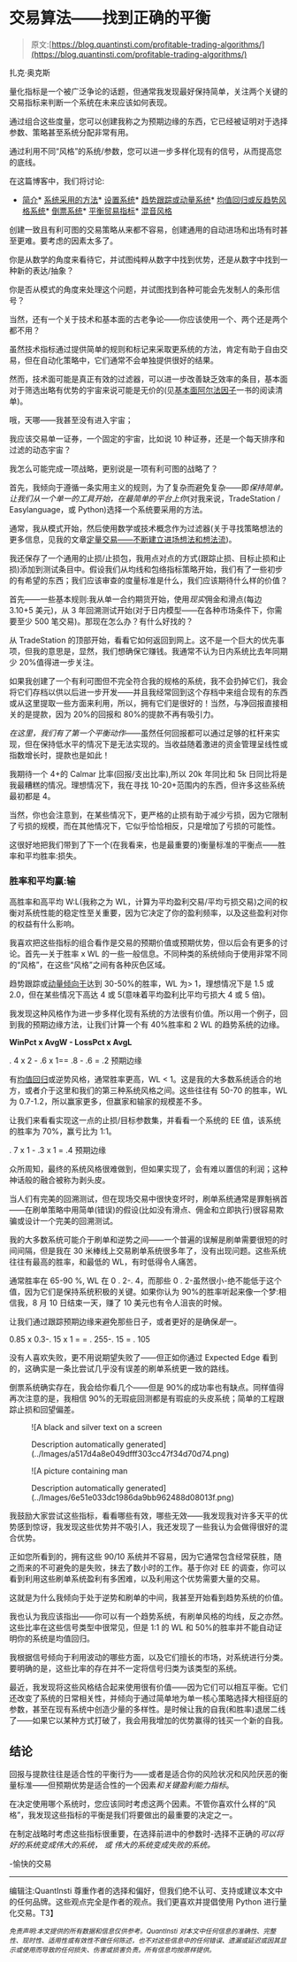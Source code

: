 # 交易算法——找到正确的平衡

> 原文:[https://blog.quantinsti.com/profitable-trading-algorithms/](https://blog.quantinsti.com/profitable-trading-algorithms/)

扎克·奥克斯

量化指标是一个被广泛争论的话题，但通常我发现最好保持简单，关注两个关键的交易指标来判断一个系统在未来应该如何表现。

通过组合这些度量，您可以创建我称之为预期边缘的东西，它已经被证明对于选择参数、策略甚至系统分配非常有用。

通过利用不同“风格”的系统/参数，您可以进一步多样化现有的信号，从而提高您的底线。

在这篇博客中，我们将讨论:

*   [简介](#introduction)*   [系统采用的方法](#approach)*   [设置系统](#setting-system)*   [趋势跟踪或动量系统](#trend-momentum)*   [均值回归或反趋势风格系统](#mean-reversion)*   [倒票系统](#scalping)*   [平衡贸易指标](#balancing)*   [混音风格](#mixing-styles)

创建一致且有利可图的交易策略从来都不容易，创建通用的自动进场和出场有时甚至更难。要考虑的因素太多了。

你是从数学的角度来看待它，并试图纯粹从数字中找到优势，还是从数字中找到一种新的表达/抽象？

你是否从模式的角度来处理这个问题，并试图找到各种可能会先发制人的条形信号？

当然，还有一个关于技术和基本面的古老争论——你应该使用一个、两个还是两个都不用？

虽然技术指标通过提供简单的规则和标记来采取更系统的方法，肯定有助于自由交易，但在自动化策略中，它们通常不会单独提供很好的结果。

然而，技术面可能是真正有效的过滤器，可以进一步改善缺乏效率的条目，基本面对于筛选出略有优势的宇宙来说可能是无价的(见[基本面阿尔法因子](/reading-list-trading-enthusiasts/)一书的阅读清单)。

哦，天哪——我甚至没有进入宇宙；

我应该交易单一证券，一个固定的宇宙，比如说 10 种证券，还是一个每天排序和过滤的动态宇宙？

我怎么可能完成一项战略，更别说是一项有利可图的战略了？

首先，我倾向于遵循一条实用主义的规则，为了复杂而避免复杂——即*保持简单。*让我们从一个单一的工具开始，在最简单的平台上*你*(对我来说，TradeStation / Easylanguage，或 Python)选择一个系统要采用的方法。

通常，我从模式开始，然后使用数学或技术概念作为过滤器(关于寻找策略想法的更多信息，见我的文章[定量交易——不断建立进场想法和想法流](/quantitative-trading-building-entry-ideas/))。

我还保存了一个通用的止损/止损包，我用点对点的方式(跟踪止损、目标止损和止损)添加到测试条目中。假设我们从均线和包络指标策略开始，我们有了一些初步的有希望的东西；我们应该审查的度量标准是什么，我们应该期待什么样的价值？

首先——一些基本规则:我从单一合约期货开始，使用*现实*佣金和滑点(每边 3.10+5 美元)，从 3 年回溯测试开始(对于日内模型——在各种市场条件下，你需要至少 500 笔交易)。那现在怎么办？有什么好找的？

从 TradeStation 的顶部开始，看看它如何返回到网上。这不是一个巨大的优先事项，但我的意思是，显然，我们想确保它赚钱。我通常不认为日内系统比去年同期少 20%值得进一步关注。

如果我创建了一个有利可图但不完全符合我的规格的系统，我不会扔掉它们，我会将它们存档以供以后进一步开发——并且我经常回到这个存档中来组合现有的东西或从这里提取一些方面来利用，所以，拥有它们是很好的！当然，与净回报直接相关的是提款，因为 20%的回报和 80%的提款不再有吸引力。

*在这里，我们有了第一个平衡动作*——虽然任何回报都可以通过足够的杠杆来实现，但在保持低水平的情况下是无法实现的。当收益随着激进的资金管理呈线性或指数增长时，提款也是如此！

我期待一个 4+的 Calmar 比率(回报/支出比率),所以 20k 年同比和 5k 日同比将是我最糟糕的情况。理想情况下，我在寻找 10-20+范围内的东西，但许多这些系统最初都是 4。

当然，你也会注意到，在某些情况下，更严格的止损有助于减少亏损，因为它限制了亏损的规模，而在其他情况下，它似乎恰恰相反，只是增加了亏损的可能性。

这很好地把我们带到了下一个(在我看来，也是最重要的)衡量标准的平衡点——胜率和平均胜率:损失。

### **胜率和平均赢:输**

高胜率和高平均 W:L(我称之为 WL，计算为平均盈利交易/平均亏损交易)之间的权衡对系统性能的稳定性至关重要，因为它决定了你的盈利频率，以及这些盈利对你的权益有什么影响。

我喜欢把这些指标的组合看作是交易的预期价值或预期优势，但以后会有更多的讨论。首先—关于胜率 x WL 的一些一般信息。不同种类的系统倾向于使用非常不同的“风格”，在这些“风格”之间有各种灰色区域。

趋势跟踪或[动量倾向于](https://quantra.quantinsti.com/course/momentum-trading-strategies)达到 30-50%的胜率，WL 为> 1，理想情况下是 1.5 或 2.0，但在某些情况下高达 4 或 5(意味着平均盈利比平均亏损大 4 或 5 倍)。

我发现这种风格作为进一步多样化现有系统的方法很有价值。所以用一个例子，回到我的预期边缘方法，让我们计算一个有 40%胜率和 2 WL 的趋势系统的边缘。

**WinPct x AvgW - LossPct x AvgL**

. 4 x 2 - .6 x 1== .8 - .6 = .2 预期边缘

有[均值回归](https://quantra.quantinsti.com/course/python-mean-reversion-strategies-ernest-chan)或逆势风格，通常胜率更高，WL < 1。这是我的大多数系统适合的地方，或者介于这里和我们的第三种系统风格之间。这些往往有 50-70 的胜率，WL 为 0.7-1.2，所以赢家更多，但赢家和输家的规模差不多。

让我们来看看实现这一点的止损/目标参数集，并看看一个系统的 EE 值，该系统的胜率为 70%，赢亏比为 1:1。

. 7 x 1 - .3 x 1 = .4 预期边缘

众所周知，最终的系统风格很难做到，但如果实现了，会有难以置信的利润；这种神话般的融合被称为剥头皮。

当人们有完美的回溯测试，但在现场交易中很快变坏时，刷单系统通常是罪魁祸首——在刷单策略中用简单(错误)的假设(比如没有滑点、佣金和立即执行)很容易欺骗或设计一个完美的回溯测试。

我的大多数系统可能介于刷单和逆势之间——一个普遍的误解是刷单需要很短的时间间隔，但是我在 30 米棒线上交易刷单系统很多年了，没有出现问题。这些系统往往有最高的胜率，和最低的 WL，有时低得令人痛苦。

通常胜率在 65-90 %, WL 在 0 . 2-. 4，而那些 0 . 2-虽然很小-绝不能低于这个值，因为它们是保持系统积极的关键。如果你认为 90%的胜率听起来像一个梦:相信我，8 月 10 日结束一天，赚了 10 美元也有令人沮丧的时候。

让我们通过跟踪预期边缘来避免那些日子，或者更好的是确保*是*一。

0.85 x 0.3-. 15 x 1 = = . 255-. 15 = . 105

没有人喜欢失败，更不用说期望失败了——但正如你通过 Expected Edge 看到的，这确实是一条比尝试几乎没有误差的刷单系统更一致的路线。

倒票系统确实存在，我会给你看几个——但是 90%的成功率也有缺点。同样值得再次注意的是，我相信 90%的无瑕疵回测都是有瑕疵的头皮系统；简单的工程跟踪止损和回望偏差。

<figure class="kg-card kg-image-card kg-width-full">![A black and silver text on a screen

Description automatically generated](../Images/a517d4a8e049dfff303cc47f34d70d74.png)</figure>

<figure class="kg-card kg-image-card kg-width-full">![A picture containing man

Description automatically generated](../Images/6e51e033dc1986da9bb962488d08013f.png)</figure>

我鼓励大家尝试这些指标，看看哪些有效，哪些无效——我发现我对许多天平的优势感到惊讶，我发现这些优势并不吸引人，我还发现了一些我认为会做得很好的混合优势。

正如您所看到的，拥有这些 90/10 系统并不容易，因为它通常包含经常获胜，随之而来的不可避免的是失败，抹去了数小时的工作。基于你对 EE 的调查，你可以看到利用这些刷单系统盈利有多困难，以及利用这个优势需要大量的交易。

这就是为什么我倾向于处于逆势和刷单的中间，我甚至开始看到趋势系统的价值。

我也认为我应该指出——你可以有一个趋势系统，有刷单风格的均线，反之亦然。这些比率在这些信号类型中很常见，但是 1:1 的 WL 和 50%的胜率并不能自动证明你的系统是均值回归。

我根据信号倾向于利用波动的哪些方面，以及它们擅长的市场，对系统进行分类。要明确的是，这些比率的存在并不一定将信号归类为该类型的系统。

最近，我发现将这些风格结合起来使用很有价值——因为它们可以相互平衡。它们还改变了系统的日常相关性，并倾向于通过简单地为单一核心策略选择大相径庭的参数，甚至在现有系统中创造少量的多样性。是时候让我的自我(和胜率)退居二线了——如果它以某种方式打破了，我会用我增加的优势赢得的钱买一个新的自我。

## **结论**

回报与提款往往是适合性的平衡行为——或者是适合你的风险状况和风险厌恶的衡量标准——但预期优势是适合性的一个因素*和关键盈利能力指标*。

在决定使用哪个系统时，您应该同时考虑这两个因素。不管你喜欢什么样的“风格”，我发现这些指标的平衡是我们将要做出的最重要的决定之一。

在制定战略时考虑这些指标很重要，在选择前进中的参数时-选择不正确的*可以将好的系统变成伟大的系统，* *或* *伟大的系统变成失败的系统。*

-愉快的交易

* * *

编辑注:QuantInsti 尊重作者的选择和偏好，但我们绝不认可、支持或建议本文中的任何品牌。这些观点完全是作者的观点。我们更喜欢并提倡使用 Python 进行量化交易。T3】

*<small>免责声明:本文提供的所有数据和信息仅供参考。QuantInsti 对本文中任何信息的准确性、完整性、现时性、适用性或有效性不做任何陈述，也不对这些信息中的任何错误、遗漏或延迟或因其显示或使用而导致的任何损失、伤害或损害负责。所有信息均按原样提供。</small>*